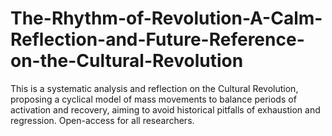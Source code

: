 # The-Rhythm-of-Revolution-A-Calm-Reflection-and-Future-Reference-on-the-Cultural-Revolution
This is a systematic analysis and reflection on the Cultural Revolution, proposing a cyclical model of mass movements to balance periods of activation and recovery, aiming to avoid historical pitfalls of exhaustion and regression. Open-access for all researchers.
